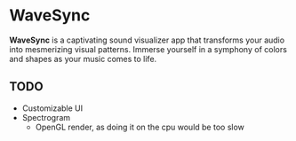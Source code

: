 # WaveSync

**WaveSync** is a captivating sound visualizer app that transforms your audio into mesmerizing visual patterns. Immerse yourself in a symphony of colors and shapes as your music comes to life.

## TODO
* Customizable UI
* Spectrogram
  - OpenGL render, as doing it on the cpu would be too slow
